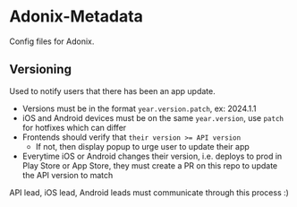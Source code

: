 # Adonix-Metadata
Config files for Adonix.

## Versioning 
Used to notify users that there has been an app update. 
- Versions must be in the format `year.version.patch`, ex: 2024.1.1
- iOS and Android devices must be on the same `year.version`, use `patch` for hotfixes which can differ
- Frontends should verify that `their version >= API version`
  - If not, then display popup to urge user to update their app
- Everytime iOS or Android changes their version, i.e. deploys to prod in Play Store or App Store, they must create a PR on this repo to update the API version to match

API lead, iOS lead, Android leads must communicate through this process :) 
